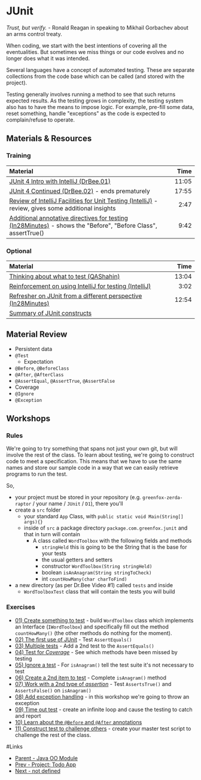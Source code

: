 # JUnit
*Trust, but verify.* - Ronald Reagan in speaking to Mikhail Gorbachev about an arms control treaty.

When coding, we start with the best intentions of covering all the eventualities.  But sometimes we miss things or our code evolves and no longer does what it was intended.

Several languages have a concept of automated testing.  These are separate collections from the code base which can be called (and stored with the project).

Testing generally involves running a method to see that such returns expected results.  As the testing grows in complexity, the testing system also has to have the means to impose logic.  For example, pre-fill some data, reset something, handle "exceptions" as the code is expected to complain/refuse to operate.

## Materials & Resources

### Training
| Material | Time |
|:-------- |-----:|
|[JUnit 4 Intro with IntelliJ (DrBee.01)](https://www.youtube.com/watch?v=Bld3644bIAo)|11:05|
|[JUnit 4 Continued (DrBee.02)](https://youtu.be/xHk9yGZ1z3k) - ends prematurely|17:55|
|[Review of IntelliJ Facilities for Unit Testing (IntelliJ)](https://www.youtube.com/watch?v=jolXBU-_Yyo) - review, gives some additional insights|2:47|
|[Additional annotative directives for testing (In28Minutes)](https://www.youtube.com/watch?v=5lRetx3Gv-w) - shows the "Before", "Before Class", assertTrue()|9:42|


### Optional
| Material | Time |
|:-------- |-----:|
|[Thinking about what to test (QAShahin)](https://www.youtube.com/watch?v=M_6z8L8qK8o)|13:04|
|[Reinforcement on using IntelliJ for testing (IntelliJ)](https://www.youtube.com/watch?v=AsHZWTjJYmg)|3:02|
|[Refresher on JUnit from a different perspective (In28Minutes)](https://www.youtube.com/watch?v=AN4NCnc4eZg)|12:54|
|[Summary of JUnit constructs](https://www.tutorialspoint.com/junit)||

## Material Review
- Persistent data
- `@Test`
  - Expectation
- `@Before`, `@BeforeClass`
- `@After`, `@AfterClass`
- `@AssertEqual`, `@AssertTrue`, `@AssertFalse`
- Coverage
- `@Ignore`
- `@Exception`

## Workshops

### Rules
We're going to try something that spans not just your own git, but will involve the rest of the class.  To learn about testing, we're going to construct code to meet a specification.  This means that we have to use the same names and store our sample code in a way that we can easily retrieve programs to run the test.

So,
- your project must be stored in your repository (e.g. `greenfox-zerda-raptor` / your name / `JUnit` / `D1`), there you'll
- create a `src` folder
  - your standard `App` Class, with `public static void Main(String[] args){}`
  - inside of `src` a package directory `package.com.greenfox.junit` and that in turn will contain
    - A class called `WordToolbox` with the following fields and methods
      - `stringHeld` this is going to be the String that is the base for your tests
      - the usual getters and setters
      - constructor `WordToolbox(String stringHeld)`
      - boolean `isAnAnagram(String stringToCheck)`
      - int `countHowMany(char charToFind)`
-  a new directory (as per Dr.Bee Video #1) called `tests` and inside
   - `WordToolboxTest` class that will contain the tests you will build

### Exercises
- [01) Create something to test](workshop/Workshop01.md) - build `WordToolbox` class which implements an Interface (`IWordToolbox`) and specifically fill out the method `countHowMany()` (the other methods do nothing for the moment).
- [02) The first use of JUnit](workshop/Workshop02.md) - Test `AssertEquals()`
- [03) Multiple tests](workshop/Workshop03.md) - Add a 2nd test to the `AssertEquals()`
- [04) Test for *Coverage*](workshop/Workshop04.md) - See which methods have been missed by testing
- [05) Ignore a test](workshop/Workshop05.md) - For `isAnagram()` tell the test suite it's not necessary to test
- [06) Create a 2nd item to test](workshop/Workshop06.md) - Complete `isAnagram()` method
- [07) Work with a 2nd type of *assertion*](workshop/Workshop07.md) - Test `AssertsTrue()` and `AssertsFalse()` on `isAnagram()`
- [08) Add exception handling](workshop/Workshop08.md) - in this workshop we're going to throw an exception
- [09) Time out test](workshop/Workshop09.md) - create an infinite loop and cause the testing to catch and report
- [10) Learn about the `@Before` and `@After` annotations](workshop/Workshop10.md)
- [11) Construct test to challenge others](workshop/Workshop11.md) - create your master test script to challenge the rest of the class.

#Links
- [Parent - Java OO Module](../README.md)
- [Prev - Project: Todo App](../4-project-todo-app/README.md)
- [Next - not defined](../XYZ/README.md)
